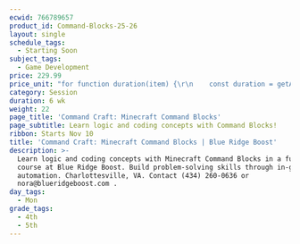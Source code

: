 ```yaml
---
ecwid: 766789657
product_id: Command-Blocks-25-26
layout: single
schedule_tags:
  - Starting Soon
subject_tags:
  - Game Development
price: 229.99
price_unit: "for function duration(item) {\r\n    const duration = getAttributeValue(item, 'Duration (in weeks)');\r\n    if (isSession(item)) {\r\n       return `${duration} wk`;\r\n    } else if (isOngoing(item)) {\r\n        if (duration === undefined) {\r\n            return \"Flexible\";\r\n        } else if (duration <= 12) {\r\n            return \"2-3 mo\";\r\n        } else if (duration <= 24) {\r\n            return \"4-6 mo\";\r\n        } else {\r\n            return \"6+ mo\";\r\n        }\r\n    } else if (isSingle(item)) {\r\n        return \"1 wk\";\r\n    }\r\n} sessions"
category: Session
duration: 6 wk
weight: 22
page_title: 'Command Craft: Minecraft Command Blocks'
page_subtitle: Learn logic and coding concepts with Command Blocks!
ribbon: Starts Nov 10
title: 'Command Craft: Minecraft Command Blocks | Blue Ridge Boost'
description: >-
  Learn logic and coding concepts with Minecraft Command Blocks in a fun, guided
  course at Blue Ridge Boost. Build problem-solving skills through in-game
  automation. Charlottesville, VA. Contact (434) 260-0636 or
  nora@blueridgeboost.com .
day_tags:
  - Mon
grade_tags:
  - 4th
  - 5th
---
```


